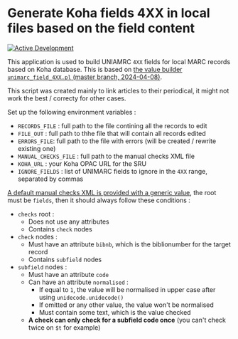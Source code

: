 # Generate Koha fields 4XX in local files based on the field content

[![Active Development](https://img.shields.io/badge/Maintenance%20Level-Actively%20Developed-brightgreen.svg)](https://gist.github.com/cheerfulstoic/d107229326a01ff0f333a1d3476e068d)

This application is used to build UNIAMRC `4XX` fields for local MARC records based on Koha database.
This is based on [the value builder `unimarc_field_4XX.pl` (master branch, 2024-04-08)](https://github.com/Koha-Community/Koha/blob/a64383de16c8d79e44c297ad8da860b536d91597/cataloguing/value_builder/unimarc_field_4XX.pl).

This script was created mainly to link articles to their periodical, it might not work the best / correcty for other cases.

Set up the following environment variables :

* `RECORDS_FILE` : full path to the file contining all the records to edit
* `FILE_OUT` : full path to thhe file that will contain all records edited
* `ERRORS_FILE`: full path to the file with errors (will be created / rewrite existing one)
* `MANUAL_CHECKS_FILE` : full path to the manual checks XML file
* `KOHA_URL` : your Koha OPAC URL for the SRU
* `IGNORE_FIELDS` : list of UNIMARC fields to ignore in the `4XX` range, separated by commas

[A default manual checks XML is provided with a generic value](./manual_checks.xml), the root must be `fields`, then it should always follow these conditions :

* `checks` root :
  * Does not use any attributes
  * Contains `check` nodes
* `check` nodes :
  * Must have an attribute `bibnb`, which is the biblionumber for the target record
  * Contains `subfield` nodes
* `subfield` nodes :
  * Must have an attribute `code`
  * Can have an attribute `normalised` :
    * If equal to `1`, the value will be normalised in upper case after using `unidecode.unidecode()`
    * If omitted or any other value, the value won't be normalised
    * Must contain some text, which is the value checked
  * __A check can only check for a subfield code once__ (you can't check twice on `$t` for example)
